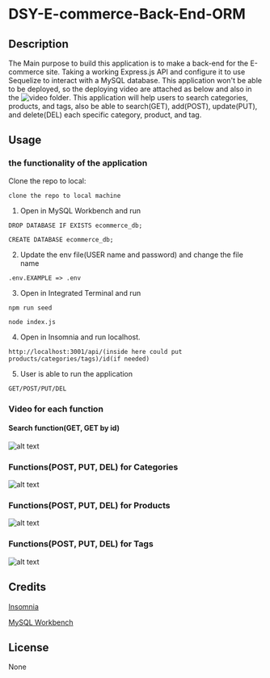 # DSY-E-commerce-Back-End-ORM

## Description

The Main purpose to build this application is to make a back-end for the E-commerce site. Taking a working Express.js API and configure it to use Sequelize to interact with a MySQL database. This application won't be able to be deployed, so the deploying video are attached as below and also in the ![video folder](./assets/video/).
This application will help users to search categories, products, and tags, also be able to search(GET), add(POST), update(PUT), and delete(DEL) each specific category, product, and tag.

## Usage

### the functionality of the application

Clone the repo to local:
```
clone the repo to local machine
```

1. Open in MySQL Workbench and run
```
DROP DATABASE IF EXISTS ecommerce_db;

CREATE DATABASE ecommerce_db;
```
2. Update the env file(USER name and password) and change the file name
```
.env.EXAMPLE => .env
```

3. Open in Integrated Terminal and run
```
npm run seed
```

```
node index.js
```
4. Open in Insomnia and run localhost.
```
http://localhost:3001/api/(inside here could put products/categories/tags)/id(if needed)
```

5. User is able to run the application
```
GET/POST/PUT/DEL
```
### Video for each function

#### Search function(GET, GET by id)

![alt text](./assets/video/Get_for_all_tables.gif)

### Functions(POST, PUT, DEL) for Categories
![alt text](./assets/video/Categories.gif)
### Functions(POST, PUT, DEL) for Products
![alt text](./assets/video/Products.gif)

### Functions(POST, PUT, DEL) for Tags
![alt text](./assets/video/Tags.gif)

## Credits

[Insomnia](https://insomnia.rest/download)

[MySQL Workbench](https://www.mysql.com/products/workbench/)

## License

None